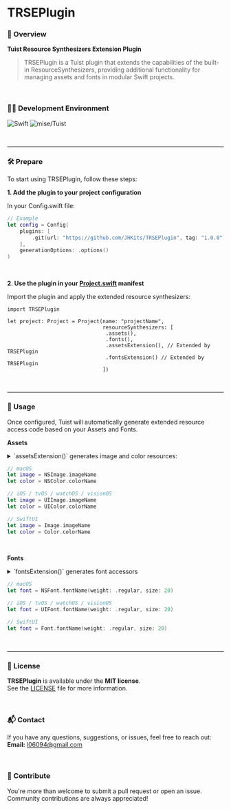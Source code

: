 # TRSEPlugin

### 📖 Overview

**Tuist Resource Synthesizers Extension Plugin**

> TRSEPlugin is a Tuist plugin that extends the capabilities of the built-in ResourceSynthesizers, providing additional
> functionality for managing assets and fonts in modular Swift projects.

<br/>

### 🧑‍💻 Development Environment

![Swift](https://img.shields.io/badge/Swift-5.9-orange?logo=swift)
![mise/Tuist](https://img.shields.io/badge/mise/Tuist-4.9.0-blue?logo=tuist)

<br/>

---

### 🛠️ Prepare

To start using TRSEPlugin, follow these steps:

**1. Add the plugin to your project configuration**

In your Config.swift file:

```swift
// Example
let config = Config(
    plugins: [
        .git(url: "https://github.com/JHKits/TRSEPlugin", tag: "1.0.0") // TRSEPlugin
    ],
    generationOptions: .options()
)
```

<br/>

**2. Use the plugin in your [Project.swift](https://docs.tuist.dev/en/references/project-description/structs/project)
manifest**

Import the plugin and apply the extended resource synthesizers:

```
import TRSEPlugin

let project: Project = Project(name: "projectName",
                               resourceSynthesizers: [
                                .assets(),
                                .fonts(),
                                .assetsExtension(), // Extended by TRSEPlugin
                                .fontsExtension() // Extended by TRSEPlugin
                               ])
```

<br/>

---

### 🚀 Usage

Once configured, Tuist will automatically generate extended resource access code based on your Assets and Fonts.

**Assets**

<details>
<summary>
`assetsExtension()` generates image and color resources:
</summary>

```swift
#if os(macOS)

public extension NSImage {
    enum assets {
        public static let {{imageName}} = {{projectName}}Asset.{{imageName}}.image
    }
    
}

public extension NSColor {
    enum assets {
        public static let {{colorName}} = {{projectName}}Asset.{{colorName}}.color
    }
}

#elseif os(iOS) || os(tvOS) || os(watchOS) || os(visionOS)

public extension UIImage {
    enum assets {
        public static let {{imageName}} = {{projectName}}Asset.{{imageName}}.image
    }

}

public extension UIColor {
    enum assets {
         public static let {{colorName}} = {{projectName}}Asset.{{colorName}}.color
    }
}

#endif

#if canImport(SwiftUI)

public extension Image {
    enum assets {
        public static let {{imageName}} = {{projectName}}Asset.{{imageName}}.swiftUIImage
    }
}

public extension Color {
    enum assets {
        public static let {{colorName}} = {{projectName}}Asset.{{colorName}}.swiftUIColor
    }
}

#endif

```

</details>

```swift
// macOS
let image = NSImage.imageName
let color = NSColor.colorName

// iOS / tvOS / watchOS / visionOS
let image = UIImage.imageName
let color = UIColor.colorName

// SwiftUI
let image = Image.imageName
let color = Color.colorName

```

<br/>

**Fonts**

<details>
<summary>
`fontsExtension()` generates font accessors
</summary>

| Platform                        | {{projectName}}FontConvertible.Font |
|---------------------------------|-------------------------------------|
| macOS                           | NSFont                              |
| iOS / tvOS / watchOS / visionOS | UIFont                              |

```swift
#if os(macOS)

public extension NSFont {
    static func {{fontName}}(weight: {{projectName}}FontFamily.{{fontName}}Weight, size: CGFloat) -> {{projectName}}FontConvertible.Font {
        return {{projectName}}FontFamily.{{fontName}}(weight: weight).font(size: size)
    }
}

#elseif os(iOS) || os(tvOS) || os(watchOS) || os(visionOS)

public extension UIFont {
    static func {{fontName}}(weight: {{projectName}}FontFamily.{{fontName}}Weight, size: CGFloat) -> {{projectName}}FontConvertible.Font {
        return {{projectName}}FontFamily.{{fontName}}(weight: weight).font(size: size)
    }
}

#endif

#if canImport(SwiftUI)

public extension Font {
    static func {{fontName}}(weight: {{projectName}}FontFamily.{{fontName}}Weight, size: CGFloat) -> Font {
        return {{projectName}}FontFamily.{{fontName}}(weight: weight).swiftUIFont(size: size)
    }
}

#endif

```

</details>


```swift
// macOS
let font = NSFont.fontName(weight: .regular, size: 20)

// iOS / tvOS / watchOS / visionOS
let font = UIFont.fontName(weight: .regular, size: 20)

// SwiftUI
let font = Font.fontName(weight: .regular, size: 20)
```

<br/>

---

### 📃 License

**TRSEPlugin** is available under the **MIT license**.  
See the [LICENSE](./LICENSE) file for more information.

<br/>

### 📬 Contact

If you have any questions, suggestions, or issues, feel free to reach out:  
**Email:** [l06094@gmail.com](mailto:l06094@gmail.com)

<br/>

### 🙌 Contribute
You're more than welcome to submit a pull request or open an issue.  
Community contributions are always appreciated!

<br/>